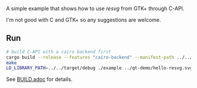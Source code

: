 A simple example that shows how to use *resvg* from GTK+ through C-API.

I'm not good with C and GTK+ so any suggestions are welcome.

## Run

```bash
# build C-API with a cairo backend first
cargo build --release --features "cairo-backend" --manifest-path ../../capi/Cargo.toml
make
LD_LIBRARY_PATH=../../target/debug ./example ../qt-demo/hello-resvg.svg
```

See [BUILD.adoc](../../BUILD.adoc) for details.

